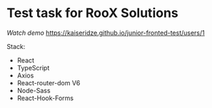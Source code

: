 # Test task for RooX Solutions

*Watch demo* https://kaiseridze.github.io/junior-fronted-test/users/1

Stack:
* React
* TypeScript
* Axios
* React-router-dom V6
* Node-Sass
* React-Hook-Forms
